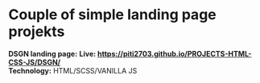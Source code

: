 # Couple of simple landing page projekts

<b>DSGN landing page:</b>
<b>Live: https://piti2703.github.io/PROJECTS-HTML-CSS-JS/DSGN/</b>
<br>
<b>Technology:</b> HTML/SCSS/VANILLA JS

